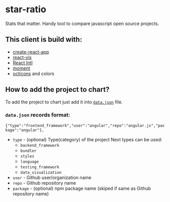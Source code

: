 # star-ratio
Stats that matter.
Handy tool to compare javascript open source projects.

## This client is build with:
- [create-react-app](https://github.com/facebookincubator/create-react-app)
- [react-vis](https://github.com/uber/react-vis)
- [React Intl](https://github.com/yahoo/react-intl)
- [moment](https://github.com/moment/moment)
- [octicons](https://octicons.github.com/) and colors

## How to add the project to chart?
To add the project to chart just add it into [`data.json`](https://github.com/StarRatio/star-ratio/blob/master/docs/data.json) file.

### `data.json` records format:
`{"type":"frontend_framework","user":"angular","repo":"angular.js","package":"angular"},`

- `type` - (optional) Type(category) of the project
  Next types can be used:
    - `backend_framework`
    - `bundler`
    - `styles`
    - `language`
    - `testing_framework`
    - `data_visualization`
- `user` - Github user/organization name
- `repo` - Github repository name
- `package` - (optional) npm package name (skiped if same as Github repository name)